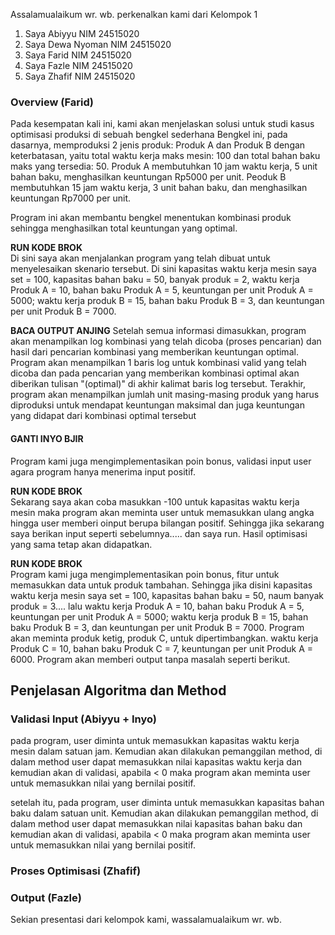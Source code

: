 Assalamualaikum wr. wb. perkenalkan kami dari Kelompok 1
1. Saya Abiyyu NIM 24515020
2. Saya Dewa Nyoman NIM 24515020
3. Saya Farid NIM 24515020
4. Saya Fazle NIM 24515020
5. Saya Zhafif NIM 24515020

### Overview (Farid)
Pada kesempatan kali ini, kami akan menjelaskan solusi untuk studi kasus optimisasi produksi di sebuah bengkel sederhana Bengkel ini, pada dasarnya, memproduksi 2 jenis produk: Produk A dan Produk B dengan keterbatasan, yaitu total waktu kerja maks mesin: 100 dan total bahan baku maks yang tersedia: 50. Produk A membutuhkan 10 jam waktu kerja, 5 unit bahan baku, menghasilkan keuntungan Rp5000 per unit. Peoduk B membutuhkan 15 jam waktu kerja, 3 unit bahan baku, dan menghasilkan keuntungan Rp7000 per unit.  
  
Program ini akan membantu bengkel menentukan kombinasi produk sehingga menghasilkan total keuntungan yang optimal.

**RUN KODE BROK**  
Di sini saya akan menjalankan program yang telah dibuat untuk menyelesaikan skenario tersebut. Di sini kapasitas waktu kerja mesin saya set = 100, kapasitas bahan baku = 50, banyak produk = 2, waktu kerja Produk A = 10, bahan baku Produk A = 5, keuntungan per unit Produk A = 5000; waktu kerja produk B = 15, bahan baku Produk B = 3, dan keuntungan per unit Produk B = 7000.  

**BACA OUTPUT ANJING**
Setelah semua informasi dimasukkan, program akan menampilkan log kombinasi yang telah dicoba (proses pencarian) dan hasil dari pencarian kombinasi yang memberikan keuntungan optimal. Program akan menampilkan 1 baris log untuk kombinasi valid yang telah dicoba dan pada pencarian yang memberikan kombinasi optimal akan diberikan tulisan "(optimal)" di akhir kalimat baris log tersebut. Terakhir, program akan menampilkan jumlah unit masing-masing produk yang harus diproduksi untuk mendapat keuntungan maksimal dan juga keuntungan yang didapat dari kombinasi optimal tersebut

#### GANTI INYO BJIR
Program kami juga mengimplementasikan poin bonus, validasi input user agara program hanya menerima input positif.

**RUN KODE BROK**  
Sekarang saya akan coba masukkan -100 untuk kapasitas waktu kerja mesin maka program akan meminta user untuk memasukkan ulang angka hingga user memberi oinput berupa bilangan positif. Sehingga jika sekarang saya berikan input seperti sebelumnya..... dan saya run. Hasil optimisasi yang sama tetap akan didapatkan.  

**RUN KODE BROK**  
Program kami juga mengimplementasikan poin bonus, fitur untuk memasukkan data untuk produk tambahan. Sehingga jika disini kapasitas waktu kerja mesin saya set = 100, kapasitas bahan baku = 50, naum banyak produk = 3.... lalu waktu kerja Produk A = 10, bahan baku Produk A = 5, keuntungan per unit Produk A = 5000; waktu kerja produk B = 15, bahan baku Produk B = 3, dan keuntungan per unit Produk B = 7000. Program akan meminta produk ketig, produk C, untuk dipertimbangkan. waktu kerja Produk C = 10, bahan baku Produk C = 7, keuntungan per unit Produk A = 6000. Program akan memberi output tanpa masalah seperti berikut.

## Penjelasan Algoritma dan Method  
### Validasi Input (Abiyyu + Inyo)  

pada program, user diminta untuk memasukkan kapasitas waktu kerja mesin dalam satuan jam. Kemudian akan dilakukan pemanggilan method, di dalam method user dapat memasukkan nilai kapasitas waktu kerja dan kemudian akan di validasi, apabila < 0 maka program akan meminta user untuk memasukkan nilai yang bernilai positif.

setelah itu, pada program, user diminta untuk memasukkan kapasitas bahan baku dalam satuan unit. Kemudian akan dilakukan pemanggilan method, di dalam method user dapat memasukkan nilai kapasitas bahan baku dan kemudian akan di validasi, apabila < 0 maka program akan meminta user untuk memasukkan nilai yang bernilai positif.



### Proses Optimisasi (Zhafif)  


### Output (Fazle)  


Sekian presentasi dari kelompok kami, wassalamualaikum wr. wb.